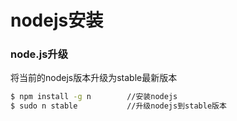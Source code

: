 # nodejs安装

### node.js升级

将当前的nodejs版本升级为stable最新版本

```bash
$ npm install -g n        //安装nodejs
$ sudo n stable           //升级nodejs到stable版本
```
